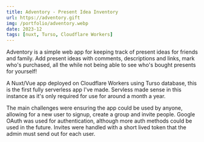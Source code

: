 ```yaml
---
title: Adventory - Present Idea Inventory
url: https://adventory.gift
img: /portfolio/adventory.webp
date: 2023-12
tags: [nuxt, Turso, Cloudflare Workers]
---
```


Adventory is a simple web app for keeping track of present ideas for friends and family. Add present ideas with comments, descriptions and links, mark who's purchased, all the while not being able to see who's bought presents for yourself!

A Nuxt/Vue app deployed on Cloudflare Workers using Turso database, this is the first fully serverless app I've made. Servless made sense in this instance as it's only required for use for around a month a year.

The main challenges were ensuring the app could be used by anyone, allowing for a new user to signup, create a group and invite people. Google OAuth was used for authentication, although more auth methods could be used in the future. Invites were handled with a short lived token that the admin must send out for each user.
